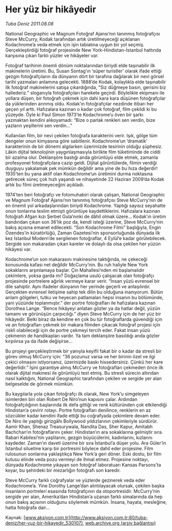 # Her yüz bir hikâyedir

*Tuba Deniz 2011.08.08*

<div class="pNewsDetailMainContent ctx_content" itemprop="articleBody">
 <p>
  <p class="BasicParagraph">
   <span>
    National
   </span>
   <span>
    Geographic ve Magnum Fotoğraf Ajansı’nın tanınmış fotoğrafçısı Steve McCurry, Kodak tarafından artık üretilmeyeceği açıklanan Kodachrome’a veda etmek için işin tabiatına uygun bir yol seçmiş. Gerçekleştirdiği fotoğraf projesinde New York-Hindistan-İstanbul hattında karşısına çıkan farklı yüzler ve hikâyeler var.
   </span>
  </p>
  <p class="2011anaspot">
   <span>
   </span>
  </p>
 </p>
 <p>
  <p class="BasicParagraph">
   <span>
    Fotoğraf tarihinin önemli dönüm noktalarından biriydi elde taşınabilir ilk makinelerin üretimi. Bu, Susan Sontag’ın ‘süper turistler’ olarak ifade ettiği gezgin fotoğrafçıların da dünyanın dört bir tarafına dağılarak bir nevi görsel tarihi yazmaları anlamına gelecekti. 1888’de Kodak, kolaylıkla elde taşınabilir ilk fotoğraf makinelerini satışa çıkardığında, “Siz düğmeye basın, gerisini biz hallederiz.” sloganıyla fotoğrafçıları harekete geçirdi. Böylelikle ekipmanı ile yollara düşen, bir fotoğrafı çekmek için dahi kara kara düşünen fotoğrafçılar da yüklerinden arınmış oldu. Kodak’ın fotoğrafçılar nezdinde itibarı her geçen yıl arttı. Hafızalara kazınan o kadar çok fotoğraf, film çekildi ki bu yüzeyde. Öyle ki Paul Simon 1973’te Kodachrome’u öven bir şarkı yazmaktan kendini alıkoyamadı: “Bize o parlak renkleri sen verdin, bize yazların yeşillerini sen verdin…”
   </span>
  </p>
  <p class="2011yenimetin">
   <span>
    Kullanılan film, bir nevi çekilen fotoğrafa karakterini verir. Işık, gölge tüm dengeler onun kimyasına göre sabitlenir. Kodachrome’un ‘dramatik’ karakterinin de bir dönemi algılarken üzerimizde tesirinin olduğu şüphesiz. Lâkin dijital teknolojinin yaygınlaşmasıyla birlikte film tüketiminde de ciddi bir azalma olur. Deklanşöre bastığı anda görüntüyü elde etmek, zamanla profesyonel fotoğrafçılara cazip geldi. Dijital görüntülerde, filmin verdiği duyguyu yakalamak pek mümkün değildir ama yine de bu hıza değerdir! 1935’ten bu yana aktif olan Kodachrome’un üretimini durma noktasına getirecek süreç çok hızlı yaşandı ve nihayetinde 22 Haziran 2009’da Kodak artık bu filmi üretmeyeceğini açıkladı.
   </span>
  </p>
  <p class="2011yenimetin">
   <span>
    1974’ten beri fotoğrafçı ve fotomuhabiri olarak çalışan, National Geographic ve Magnum Fotoğraf Ajansı’nın tanınmış fotoğrafçısı Steve McCurry’nin de en önemli yol arkadaşlarından biriydi Kodachrome. Yaptığı sayısız seyahatte onun tonlarına teslim etmişti görüntüye kaydettiklerini. Hafızalara kazınan fotoğrafı Afgan kızı Şerbet Gula’nınki de dâhil olmak üzere… Kodak’ın üretim bandından çıkan son 36’lık poz da, kendi isteği üzerine, Steve McCurry’nin bakış açısına emanet edilecekti. “Son Kodachrome Filmi” başlığıyla, Engin Özendes’in küratörlüğü, Zaman Gazetesi’nin sponsorluğunda dünyada ilk kez İstanbul Modern’de sergilenen fotoğraflar, 4 Eylül’e kadar görülebilecek. Sergide son makaradan çıkan kareler ve dolaylı da olsa çekilen her yüzün hikâyesi var.
    <span>
    </span>
   </span>
  </p>
  <p class="2011yenimetin">
   <span>
    Kodachrome’un son makarasını makinesine taktığında, ne çekeceği konusunda kafası net değildir McCurry’nin. Bu ruh haliyle New York sokaklarını arşınlamaya başlar. Çin Mahallesi’nden mi başlamalıdır çekimlere, yoksa garda mı? Doğaçlama usulü çalışacak olan fotoğrafçı projesinde portrelere ağırlık vermeye karar verir. “İnsan yüzü evrensel bir dile sahiptir. Aynı ifadeler dünyanın her yerinde geçerli ve anlaşılırdır. Gerçekten evrensel iletişime sahip tek dilin bu olduğuna inanıyorum. Bütün anlam gölgeleri, tutku ve heyecan patlamaları hepsi insanın bu bölümünde, yani yüzünde toplanmıştır.” der portre fotoğrafları ile hafızalara kazınan Dorothea Lange. “Bence hikâyeyi anlatan gözler ya da hatlar değil, yüzün tamamı ve görünüşün çarpıcılığı.” diyen Steve McCurry için de her yüz bir hikâyedir. Belki biraz da kendine en çok bu tür fotoğraflarda güvendiği için ve an fotoğrafları çekmek bir makara filmden çıkacak fotoğraf projesi için riskli olabileceği için de portre çekmeyi tercih eder. Fakat insan yüzü çekmenin de handikapları vardır. Ya tam deklanşöre basıldığı anda gözler kırpılırsa ya da ifade değişirse…
   </span>
  </p>
  <p class="2011yenimetin">
   <span>
    Bu projeyi gerçekleştirmek bir yanıyla keyifli fakat bir o kadar da stresli bir görev olmuş McCurry için: “36 pozunuz varsa ve her birinin özel ve ilgi çekici olmasını istiyorsanız, üzerinizde baskı hissedersiniz. Çünkü her kare değerlidir.” İşini garantiye almış McCurry ve fotoğrafları çekmeden önce ilk olarak dijital makinesi ile görüntüyü test etmiş. Bu stresli sürecin altından nasıl kalktığını, National Geographic tarafından çekilen ve sergide yer alan belgeselde de görmek mümkün.
   </span>
  </p>
  <p class="2011yenimetin">
   <span>
    Bu kaygılarla yola çıkan fotoğrafçı ilk olarak, New York’u simgeleyen isimlerden biri olan Robert De Niro’nun kapısını çalar. Ardından fotoğrafçılığının başlarında ilk defa gittiği ve renk kültüründen çok etkilendiği Hindistan’a çevirir rotayı. Portre fotoğrafları denilince, renklerin en az sözcükler kadar kendini ifade ettiği bu coğrafyada çekimlere devam eder. De Niro ile yaptığı girizgâhı Bollywood yıldızlarının çekimleriyle sürdürür. Aamir Khan, Shenaz Treasurywala, Nandita Das, Sher Kapur, Amitabh Bachchan’ın fotoğraflarını çeker. Hindistan’ın ara sokaklarına gelmiştir sıra. Rabari Kabilesi’nin yaşlılarını, gezgin büyücülerini, kadınlarını, kızlarını kaydeder. Zaman’ın daveti üzerine bir sıra İstanbul’a düşer yolu. Ara Güler’in İstanbul siluetine karşı bir portresini böylece dahil eder projesine. Film rulosunun sonlarına yaklaştıkça New York’a geri döner. Eski dostu, bir film kutusu elinde veda pozu vermeyi de ihmal etmez. Projesine noktayı, dünyada Kodachrome yıkayan son fotoğraf laboratuarı Kansas Parsons’ta koyar, bu şehirdeki bir mezarlığın fotoğrafı son karedir.
   </span>
  </p>
  <p class="2011yenimetin">
   <span>
    Steve McCurry farklı coğrafyalar ve yüzlerde gezinerek veda eder Kodachrome’a. Yine Dorothy Lange’dan alıntılayacak olursak, çekilen başka insanların portreleri esasında fotoğrafçının da otoportresidir. McCurry’nin sergide yer alan, Amerika’dan Hindistan’a uzanan farklı simalarında da hep onun bakış açısının olduğunu söylemek mümkün. İnsana, hayata, mesleğine, hatta fotoğrafa dair...
   </span>
  </p>
  <p class="2011yenimetin">
   <span>
   </span>
  </p>
 </p>
</div>


Kaynak: [www.aksiyon.com.tr](http://www.aksiyon.com.tr:80/tuba-deniz/her-yuz-bir-hikayedir_530107), [web.archive.org (arşiv bağlantısı)](http://web.archive.org/web/20160102211336/http://www.aksiyon.com.tr:80/tuba-deniz/her-yuz-bir-hikayedir_530107)
